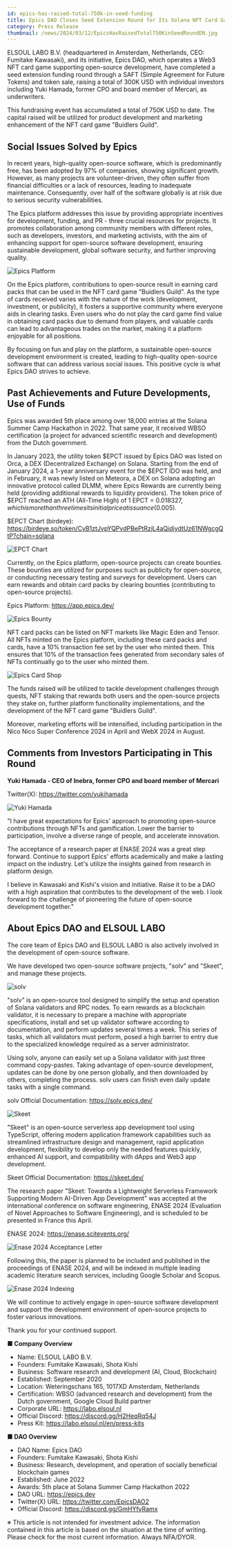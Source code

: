 ```yaml
---
id: epics-has-raised-total-750k-in-seed-funding
title: Epics DAO Closes Seed Extension Round for Its Solana NFT Card Game, Total Funding Exceeds 750K USD
category: Press Release
thumbnail: /news/2024/03/12/EpicsHasRaisedTotal750KinSeedRoundEN.jpg
---
```


ELSOUL LABO B.V. (headquartered in Amsterdam, Netherlands, CEO: Fumitake
Kawasaki), and its initiative, Epics DAO, which operates a Web3 NFT card game
supporting open-source development, have completed a seed extension funding
round through a SAFT (Simple Agreement for Future Tokens) and token sale,
raising a total of 300K USD with individual investors including Yuki Hamada,
former CPO and board member of Mercari, as underwriters.

This fundraising event has accumulated a total of 750K USD to date. The capital
raised will be utilized for product development and marketing enhancement of the
NFT card game "Buidlers Guild".

## Social Issues Solved by Epics

In recent years, high-quality open-source software, which is predominantly free,
has been adopted by 97% of companies, showing significant growth. However, as
many projects are volunteer-driven, they often suffer from financial
difficulties or a lack of resources, leading to inadequate maintenance.
Consequently, over half of the software globally is at risk due to serious
security vulnerabilities.

The Epics platform addresses this issue by providing appropriate incentives for
development, funding, and PR - three crucial resources for projects. It promotes
collaboration among community members with different roles, such as developers,
investors, and marketing activists, with the aim of enhancing support for
open-source software development, ensuring sustainable development, global
software security, and further improving quality.

![Epics Platform](/news/2024/03/12/EpicsPlatformEN.jpg)

On the Epics platform, contributions to open-source result in earning card packs
that can be used in the NFT card game "Buidlers Guild". As the type of cards
received varies with the nature of the work (development, investment, or
publicity), it fosters a supportive community where everyone aids in clearing
tasks. Even users who do not play the card game find value in obtaining card
packs due to demand from players, and valuable cards can lead to advantageous
trades on the market, making it a platform enjoyable for all positions.

By focusing on fun and play on the platform, a sustainable open-source
development environment is created, leading to high-quality open-source software
that can address various social issues. This positive cycle is what Epics DAO
strives to achieve.

## Past Achievements and Future Developments, Use of Funds

Epics was awarded 5th place among over 18,000 entries at the Solana Summer Camp
Hackathon in 2022. That same year, it received WBSO certification (a project for
advanced scientific research and development) from the Dutch government.

In January 2023, the utility token $EPCT issued by Epics DAO was listed on Orca,
a DEX (Decentralized Exchange) on Solana. Starting from the end of January 2024,
a 1-year anniversary event for the $EPCT IDO was held, and in February, it was
newly listed on Meteora, a DEX on Solana adopting an innovative protocol called
DLMM, where Epics Rewards are currently being held (providing additional rewards
to liquidity providers). The token price of $EPCT reached an ATH (All-Time High)
of 1 EPCT =
$0.018327, which is more than three times its initial price at issuance ($0.005).

$EPCT Chart (birdeye):
https://birdeye.so/token/CvB1ztJvpYQPvdPBePtRzjL4aQidjydtUz61NWgcgQtP?chain=solana

![EPCT Chart](/news/2024/03/12/EPCTpriceMarch2024.jpg)

Currently, on the Epics platform, open-source projects can create bounties.
These bounties are utilized for purposes such as publicity for open-source, or
conducting necessary testing and surveys for development. Users can earn rewards
and obtain card packs by clearing bounties (contributing to open-source
projects).

Epics Platform: https://app.epics.dev/

![Epics Bounty](/news/2024/03/12/EpicsBountyEN.jpg)

NFT card packs can be listed on NFT markets like Magic Eden and Tensor. All NFTs
minted on the Epics platform, including these card packs and cards, have a 10%
transaction fee set by the user who minted them. This ensures that 10% of the
transaction fees generated from secondary sales of NFTs continually go to the
user who minted them.

![Epics Card Shop](/news/2024/03/12/EpicsCardShopEN.jpg)

The funds raised will be utilized to tackle development challenges through
quests, NFT staking that rewards both users and the open-source projects they
stake on, further platform functionality implementations, and the development of
the NFT card game "Buidlers Guild".

Moreover, marketing efforts will be intensified, including participation in the
Nico Nico Super Conference 2024 in April and WebX 2024 in August.

## Comments from Investors Participating in This Round

**Yuki Hamada - CEO of Inebra, former CPO and board member of Mercari**

Twitter(X): https://twitter.com/yukihamada

![Yuki Hamada](/news/2024/03/12/YukiHamada.png)

"I have great expectations for Epics' approach to promoting open-source
contributions through NFTs and gamification. Lower the barrier to participation,
involve a diverse range of people, and accelerate innovation.

The acceptance of a research paper at ENASE 2024 was a great step forward.
Continue to support Epics' efforts academically and make a lasting impact on the
industry. Let's utilize the insights gained from research in platform design.

I believe in Kawasaki and Kishi's vision and initiative. Raise it to be a DAO
with a high aspiration that contributes to the development of the web. I look
forward to the challenge of pioneering the future of open-source development
together."

## About Epics DAO and ELSOUL LABO

The core team of Epics DAO and ELSOUL LABO is also actively involved in the
development of open-source software.

We have developed two open-source software projects, "solv" and "Skeet", and
manage these projects.

![solv](/news/2024/03/12/solvEN.jpg)

"solv" is an open-source tool designed to simplify the setup and operation of
Solana validators and RPC nodes. To earn rewards as a blockchain validator, it
is necessary to prepare a machine with appropriate specifications, install and
set up validator software according to documentation, and perform updates
several times a week. This series of tasks, which all validators must perform,
posed a high barrier to entry due to the specialized knowledge required as a
server administrator.

Using solv, anyone can easily set up a Solana validator with just three command
copy-pastes. Taking advantage of open-source development, updates can be done by
one person globally, and then downloaded by others, completing the process. solv
users can finish even daily update tasks with a single command.

solv Official Documentation: https://solv.epics.dev/

![Skeet](/news/2024/03/12/SkeetV2EN.jpg)

"Skeet" is an open-source serverless app development tool using TypeScript,
offering modern application framework capabilities such as streamlined
infrastructure design and management, rapid application development, flexibility
to develop only the needed features quickly, enhanced AI support, and
compatibility with dApps and Web3 app development.

Skeet Official Documentation: https://skeet.dev/

The research paper "Skeet: Towards a Lightweight Serverless Framework Supporting
Modern AI-Driven App Development" was accepted at the international conference
on software engineering, ENASE 2024 (Evaluation of Novel Approaches to Software
Engineering), and is scheduled to be presented in France this April.

ENASE 2024: https://enase.scitevents.org/

![Enase 2024 Acceptance Letter](/news/2024/03/12/AcceptanceLetter.jpg)

Following this, the paper is planned to be included and published in the
proceedings of ENASE 2024, and will be indexed in multiple leading academic
literature search services, including Google Scholar and Scopus.

![Enase 2024 Indexing](/news/2024/03/12/SkeetENASEIndexing.jpg)

We will continue to actively engage in open-source software development and
support the development environment of open-source projects to foster various
innovations.

Thank you for your continued support.

**■ Company Overview**

- Name: ELSOUL LABO B.V.
- Founders: Fumitake Kawasaki, Shota Kishi
- Business: Software research and development (AI, Cloud, Blockchain)
- Established: September 2020
- Location: Weteringschans 165, 1017XD Amsterdam, Netherlands
- Certification: WBSO (advanced research and development) from the Dutch
  government, Google Cloud Build partner
- Corporate URL: https://labo.elsoul.nl
- Official Discord: https://discord.gg/H2HeqRq54J
- Press Kit: https://labo.elsoul.nl/en/press-kits

**■ DAO Overview**

- DAO Name: Epics DAO
- Founders: Fumitake Kawasaki, Shota Kishi
- Business: Research, development, and operation of socially beneficial
  blockchain games
- Established: June 2022
- Awards: 5th place at Solana Summer Camp Hackathon 2022
- DAO URL: https://epics.dev
- Twitter(X) URL: https://twitter.com/EpicsDAO2
- Official Discord: https://discord.gg/GmHYfyRamx

※ This article is not intended for investment advice. The information contained
in this article is based on the situation at the time of writing. Please check
for the most current information. Always NFA/DYOR.
